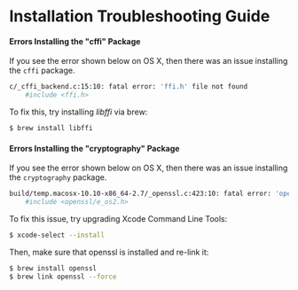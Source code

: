 # Installation Troubleshooting Guide

#### Errors Installing the "cffi" Package

If you see the error shown below on OS X, then there was an issue installing the `cffi` package.

```bash
c/_cffi_backend.c:15:10: fatal error: 'ffi.h' file not found
    #include <ffi.h>
```

To fix this, try installing *libffi* via brew:

```bash
$ brew install libffi
```

#### Errors Installing the "cryptography" Package

If you see the error shown below on OS X, then there was an issue installing the `cryptography` package.

```bash
build/temp.macosx-10.10-x86_64-2.7/_openssl.c:423:10: fatal error: 'openssl/e_os2.h' file not found
    #include <openssl/e_os2.h>
```

To fix this issue, try upgrading Xcode Command Line Tools: 

```bash
$ xcode-select --install
```

Then, make sure that openssl is installed and re-link it:

```bash
$ brew install openssl
$ brew link openssl --force
```